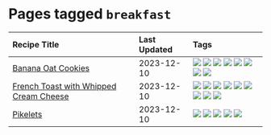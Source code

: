 # Pages tagged `breakfast`

|Recipe Title|Last Updated|Tags
|:---|:---|:---|
|[Banana Oat Cookies](../recipes/bananaoatcookies.md)|2023-12-10|[![](https://img.shields.io/badge/tag-baked-208450)](../tags/baked.md) [![](https://img.shields.io/badge/tag-breakfast-9fef19)](../tags/breakfast.md) [![](https://img.shields.io/badge/tag-dessert-13fda6)](../tags/dessert.md) [![](https://img.shields.io/badge/tag-great-708555)](../tags/great.md) [![](https://img.shields.io/badge/tag-healthy-cb29b)](../tags/healthy.md) [![](https://img.shields.io/badge/tag-snack-9d5b24)](../tags/snack.md) [![](https://img.shields.io/badge/tag-vegan-3a4f8e)](../tags/vegan.md) [![](https://img.shields.io/badge/tag-vegetarian-d5a11)](../tags/vegetarian.md)|
|[French Toast with Whipped Cream Cheese](../recipes/frenchtoastwhippedcreamcheese.md)|2023-12-10|[![](https://img.shields.io/badge/tag-amazing-6d71)](../tags/amazing.md) [![](https://img.shields.io/badge/tag-breakfast-9fef19)](../tags/breakfast.md) [![](https://img.shields.io/badge/tag-dairy-32613c)](../tags/dairy.md) [![](https://img.shields.io/badge/tag-dessert-13fda6)](../tags/dessert.md) [![](https://img.shields.io/badge/tag-fried-427cd)](../tags/fried.md) [![](https://img.shields.io/badge/tag-large_quantity-659a8f)](../tags/large_quantity.md) [![](https://img.shields.io/badge/tag-messy-5d33f3)](../tags/messy.md) [![](https://img.shields.io/badge/tag-mine-10cdd6)](../tags/mine.md) [![](https://img.shields.io/badge/tag-vegetarian-d5a11)](../tags/vegetarian.md)|
|[Pikelets](../recipes/pikelets.md)|2023-12-10|[![](https://img.shields.io/badge/tag-breakfast-9fef19)](../tags/breakfast.md) [![](https://img.shields.io/badge/tag-dessert-13fda6)](../tags/dessert.md) [![](https://img.shields.io/badge/tag-family-d4602a)](../tags/family.md) [![](https://img.shields.io/badge/tag-fried-427cd)](../tags/fried.md) [![](https://img.shields.io/badge/tag-vegetarian-d5a11)](../tags/vegetarian.md)|